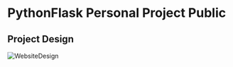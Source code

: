 # PythonFlask Personal Project Public

## Project Design 
![WebsiteDesign](https://github.com/hannahyoo99/PythonFlask_Personal_Project_Public/assets/109314038/b0dc544c-3382-45ef-b010-b2c7ed41f8a6)

